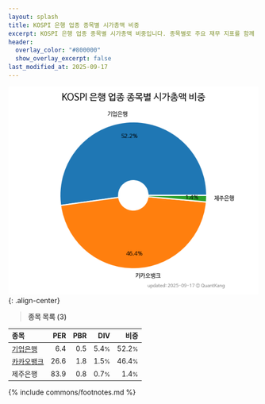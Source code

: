 ```yaml
---
layout: splash
title: KOSPI 은행 업종 종목별 시가총액 비중
excerpt: KOSPI 은행 업종 종목별 시가총액 비중입니다. 종목별로 주요 재무 지표를 함께 표시합니다.
header:
  overlay_color: "#800000"
  show_overlay_excerpt: false
last_modified_at: 2025-09-17
---
```



![KOSPI 은행 업종 종목별 시가총액 비중](/stats/sector/images/kospi_업종_은행_종목.png){: .align-center}


> **종목 목록 (3)**<a id="list"></a>

| **종목** | **PER** | **PBR** | **DIV** | **비중** |
| :------- | ------: | ------: | ------: | -------: |
| [기업은행](/024110/) | 6.4 | 0.5 | 5.4<small>%</small> | 52.2<small>%</small> |
| [카카오뱅크](/323410/) | 26.6 | 1.8 | 1.5<small>%</small> | 46.4<small>%</small> |
| 제주은행 | 83.9 | 0.8 | 0.7<small>%</small> | 1.4<small>%</small> |

{% include commons/footnotes.md %}